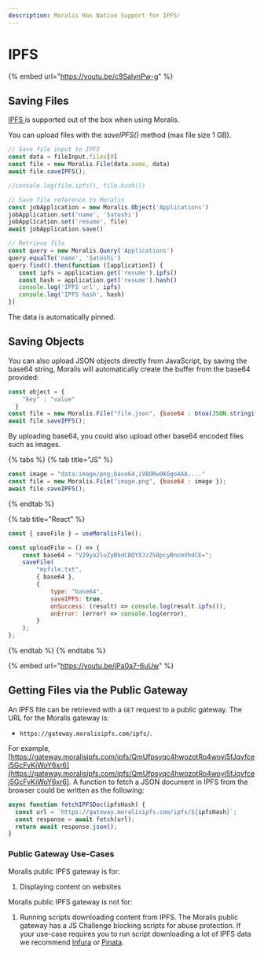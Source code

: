 ```yaml
---
description: Moralis Has Native Support for IPFS!
---
```


# IPFS

{% embed url="https://youtu.be/c9SalynPw-g" %}

## Saving Files

[IPFS ](https://ipfs.io)is supported out of the box when using Moralis.

You can upload files with the _saveIPFS()_ method (max file size 1 GB).

```javascript
// Save file input to IPFS
const data = fileInput.files[0]
const file = new Moralis.File(data.name, data)
await file.saveIPFS();

//console.log(file.ipfs(), file.hash())

// Save file reference to Moralis
const jobApplication = new Moralis.Object('Applications')
jobApplication.set('name', 'Satoshi')
jobApplication.set('resume', file)
await jobApplication.save()

// Retrieve file
const query = new Moralis.Query('Applications')
query.equalTo('name', 'Satoshi')
query.find().then(function ([application]) {
   const ipfs = application.get('resume').ipfs()
   const hash = application.get('resume').hash()
   console.log('IPFS url', ipfs)
   console.log('IPFS hash', hash)
})
```

The data is automatically pinned.

## Saving Objects

You can also upload JSON objects directly from JavaScript, by saving the base64 string, Moralis will automatically create the buffer from the base64 provided:

```javascript
const object = {
    "key" : "value"
  }
const file = new Moralis.File("file.json", {base64 : btoa(JSON.stringify(object))});
await file.saveIPFS();
```

By uploading base64, you could also upload other base64 encoded files such as images.

{% tabs %}
{% tab title="JS" %}
```javascript
const image = "data:image/png;base64,iVBORw0KGgoAAA...."
const file = new Moralis.File("image.png", {base64 : image });
await file.saveIPFS();
```
{% endtab %}

{% tab title="React" %}
```javascript
const { saveFile } = useMoralisFile();

const uploadFile = () => {
    const base64 = "V29ya2luZyBhdCBQYXJzZSBpcyBncmVhdCE=";
    saveFile(
        "myfile.txt",
        { base64 },
        {
            type: "base64",
            saveIPFS: true,
            onSuccess: (result) => console.log(result.ipfs()),
            onError: (error) => console.log(error),
        }
    );
};
```
{% endtab %}
{% endtabs %}

{% embed url="https://youtu.be/jPa0a7-6uUw" %}

## Getting Files via the Public Gateway

An IPFS file can be retrieved with a `GET` request to a public gateway. The URL for the Moralis gateway is:

* `https://gateway.moralisipfs.com/ipfs/`.

For example, [https://gateway.moralisipfs.com/ipfs/QmUfpsyqc4hwozotRo4woyi5fJqvfcej5GcFvKiWoY6xr6](https://gateway.moralisipfs.com/ipfs/QmUfpsyqc4hwozotRo4woyi5fJqvfcej5GcFvKiWoY6xr6). A function to fetch a JSON document in IPFS from the browser could be written as the following:

```javascript
async function fetchIPFSDoc(ipfsHash) {
  const url = `https://gateway.moralisipfs.com/ipfs/${ipfsHash}`;
  const response = await fetch(url);
  return await response.json();
}
```

### Public Gateway Use-Cases

Moralis public IPFS gateway is for:

1. Displaying content on websites

Moralis public IPFS gateway is not for:

1. Running scripts downloading content from IPFS. The Moralis public gateway has a JS Challenge blocking scripts for abuse protection. If your use-case requires you to run script downloading a lot of IPFS data we recommend [Infura](https://infura.io/product/ipfs) or [Pinata](https://www.pinata.cloud).

##


